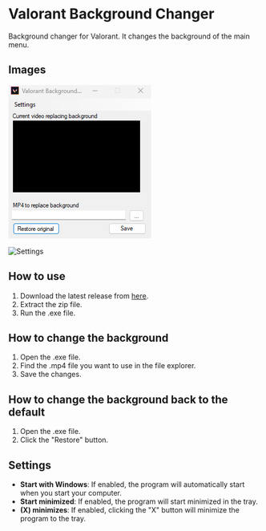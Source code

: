 # Valorant Background Changer

Background changer for Valorant. It changes the background of the main menu.

## Images

![Menu](https://github.com/RealSoerensen/ValorantBackgroundChanger/blob/master/Images/Menu.png)

![Settings](https://github.com/RealSoerensen/ValorantBackgroundChanger/blob/master/Images/Settingss.png)

## How to use

1. Download the latest release from [here](https://github.com/RealSoerensen/ValorantBackgroundChanger/releases/tag/Releases).
2. Extract the zip file.
3. Run the .exe file.

## How to change the background

1. Open the .exe file.
2. Find the .mp4 file you want to use in the file explorer.
3. Save the changes.

## How to change the background back to the default

1. Open the .exe file.
2. Click the "Restore" button.

## Settings

- **Start with Windows**: If enabled, the program will automatically start when you start your computer.
- **Start minimized**: If enabled, the program will start minimized in the tray.
- **(X) minimizes**: If enabled, clicking the "X" button will minimize the program to the tray.
